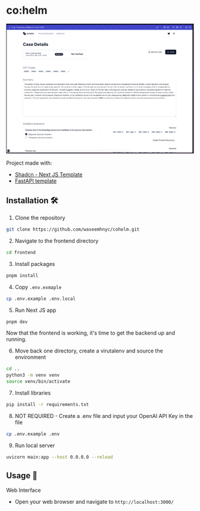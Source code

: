 # co:helm

[![Demo](imgs/prior-auth.png)](https://youtu.be/DPLlAc-V-Ws)

Project made with:
- [<a href="https://github.com/shadcn/next-template">Shadcn - Next JS Template</a>](https://github.com/shadcn/next-template)
- [<a href="https://github.com/waseemhnyc/fastapi-openai-render">FastAPI template</a>](https://github.com/waseemhnyc/fastapi-openai-render)
## Installation 🛠️

1. Clone the repository
```bash
git clone https://github.com/waseemhnyc/cohelm.git
```
2. Navigate to the frontend directory
```bash
cd frontend
```
3. Install packages
```bash
pnpm install
```
4. Copy `.env.exmaple` 
```bash
cp .env.example .env.local
```
5. Run Next JS app
```bash
pnpm dev
```

Now that the frontend is working, it's time to get the backend up and running.

6. Move back one directory, create a virutalenv and source the environment

```bash
cd ..
python3 -m venv venv
source venv/bin/activate
```

7. Install libraries

```bash
pip install -r requirements.txt
```

8. NOT REQUIRED - Create a .env file and input your OpenAI API Key in the file

```bash
cp .env.example .env
```

9. Run local server
```bash
uvicorn main:app --host 0.0.0.0 --reload
```

## Usage 🎉

Web Interface
- Open your web browser and navigate to `http://localhost:3000/`
